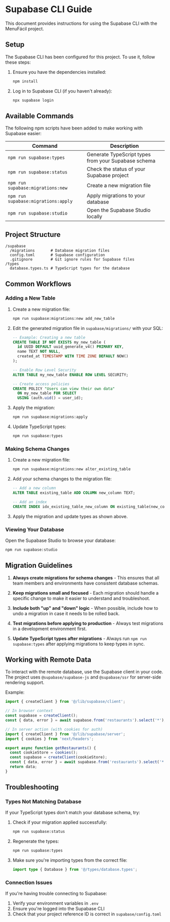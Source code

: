 # Supabase CLI Guide

This document provides instructions for using the Supabase CLI with the MenuFácil project.

## Setup

The Supabase CLI has been configured for this project. To use it, follow these steps:

1. Ensure you have the dependencies installed:
   ```bash
   npm install
   ```

2. Log in to Supabase CLI (if you haven't already):
   ```bash
   npx supabase login
   ```

## Available Commands

The following npm scripts have been added to make working with Supabase easier:

| Command | Description |
|---------|-------------|
| `npm run supabase:types` | Generate TypeScript types from your Supabase schema |
| `npm run supabase:status` | Check the status of your Supabase project |
| `npm run supabase:migrations:new` | Create a new migration file |
| `npm run supabase:migrations:apply` | Apply migrations to your database |
| `npm run supabase:studio` | Open the Supabase Studio locally |

## Project Structure

```
/supabase
  /migrations       # Database migration files
  config.toml       # Supabase configuration
  .gitignore        # Git ignore rules for Supabase files
/types
  database.types.ts # TypeScript types for the database
```

## Common Workflows

### Adding a New Table

1. Create a new migration file:
   ```bash
   npm run supabase:migrations:new add_new_table
   ```

2. Edit the generated migration file in `supabase/migrations/` with your SQL:
   ```sql
   -- Example: Creating a new table
   CREATE TABLE IF NOT EXISTS my_new_table (
     id UUID DEFAULT uuid_generate_v4() PRIMARY KEY,
     name TEXT NOT NULL,
     created_at TIMESTAMP WITH TIME ZONE DEFAULT NOW()
   );
   
   -- Enable Row Level Security
   ALTER TABLE my_new_table ENABLE ROW LEVEL SECURITY;
   
   -- Create access policies
   CREATE POLICY "Users can view their own data"
     ON my_new_table FOR SELECT
     USING (auth.uid() = user_id);
   ```

3. Apply the migration:
   ```bash
   npm run supabase:migrations:apply
   ```

4. Update TypeScript types:
   ```bash
   npm run supabase:types
   ```

### Making Schema Changes

1. Create a new migration file:
   ```bash
   npm run supabase:migrations:new alter_existing_table
   ```

2. Add your schema changes to the migration file:
   ```sql
   -- Add a new column
   ALTER TABLE existing_table ADD COLUMN new_column TEXT;
   
   -- Add an index
   CREATE INDEX idx_existing_table_new_column ON existing_table(new_column);
   ```

3. Apply the migration and update types as shown above.

### Viewing Your Database

Open the Supabase Studio to browse your database:

```bash
npm run supabase:studio
```

## Migration Guidelines

1. **Always create migrations for schema changes** - This ensures that all team members and environments have consistent database schemas.

2. **Keep migrations small and focused** - Each migration should handle a specific change to make it easier to understand and troubleshoot.

3. **Include both "up" and "down" logic** - When possible, include how to undo a migration in case it needs to be rolled back.

4. **Test migrations before applying to production** - Always test migrations in a development environment first.

5. **Update TypeScript types after migrations** - Always run `npm run supabase:types` after applying migrations to keep types in sync.

## Working with Remote Data

To interact with the remote database, use the Supabase client in your code. The project uses `@supabase/supabase-js` and `@supabase/ssr` for server-side rendering support.

Example:

```typescript
import { createClient } from '@/lib/supabase/client';

// In browser context
const supabase = createClient();
const { data, error } = await supabase.from('restaurants').select('*');

// In server action (with cookies for auth)
import { createClient } from '@/lib/supabase/server';
import { cookies } from 'next/headers';

export async function getRestaurants() {
  const cookieStore = cookies();
  const supabase = createClient(cookieStore);
  const { data, error } = await supabase.from('restaurants').select('*');
  return data;
}
```

## Troubleshooting

### Types Not Matching Database

If your TypeScript types don't match your database schema, try:

1. Check if your migration applied successfully:
   ```bash
   npm run supabase:status
   ```

2. Regenerate the types:
   ```bash
   npm run supabase:types
   ```

3. Make sure you're importing types from the correct file:
   ```typescript
   import type { Database } from '@/types/database.types';
   ```

### Connection Issues

If you're having trouble connecting to Supabase:

1. Verify your environment variables in `.env`
2. Ensure you're logged into the Supabase CLI
3. Check that your project reference ID is correct in `supabase/config.toml` 